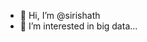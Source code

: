 - 👋 Hi, I’m @sirishath
- 👀 I’m interested in big data...

<!---
sirishath/sirishath is a ✨ special ✨ repository because its `README.md` (this file) appears on your GitHub profile.
You can click the Preview link to take a look at your changes.
--->
